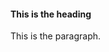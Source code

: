 <!DOCTYPE html>
<html>
  <head>
    <title>Will Odham's Blogs</title>
  </head>
  <body>
<h4> This is the heading </h4>
<p> This is the paragraph. </p>


  </body>
</html>
